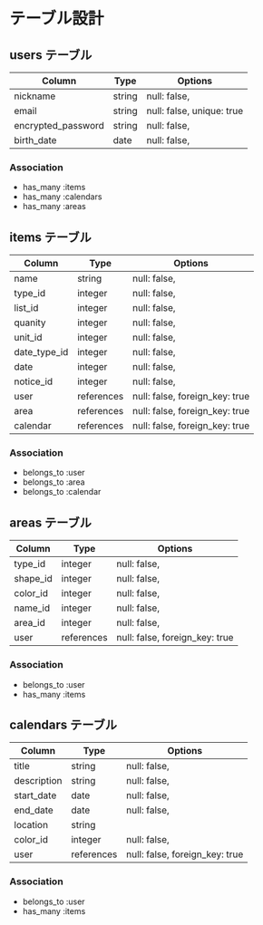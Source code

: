 # テーブル設計

## users テーブル

| Column             | Type   | Options                   |
| ------------------ | ------ | ------------------------- |
| nickname           | string | null: false,              |
| email              | string | null: false, unique: true |
| encrypted_password | string | null: false,              |
| birth_date         | date   | null: false,              |

### Association

- has_many :items
- has_many :calendars
- has_many :areas

## items テーブル

| Column       | Type       | Options                        |
| ------------ | ---------- | ------------------------------ |
| name         | string     | null: false,                   |
| type_id      | integer    | null: false,                   |
| list_id      | integer    | null: false,                   |
| quanity      | integer    | null: false,                   |
| unit_id      | integer    | null: false,                   |
| date_type_id | integer    | null: false,                   |
| date         | integer    | null: false,                   |
| notice_id    | integer    | null: false,                   |
| user         | references | null: false, foreign_key: true |
| area         | references | null: false, foreign_key: true |
| calendar     | references | null: false, foreign_key: true |

### Association

- belongs_to :user
- belongs_to :area
- belongs_to :calendar

## areas テーブル

| Column   | Type       | Options                        |
| -------- | ---------- | ------------------------------ |
| type_id  | integer    | null: false,                   |
| shape_id | integer    | null: false,                   |
| color_id | integer    | null: false,                   |
| name_id  | integer    | null: false,                   |
| area_id  | integer    | null: false,                   |
| user     | references | null: false, foreign_key: true |

### Association

- belongs_to :user
- has_many :items

## calendars テーブル

| Column      | Type       | Options                        |
| ----------- | ---------- | ------------------------------ |
| title       | string     | null: false,                   |
| description | string     | null: false,                   |
| start_date  | date       | null: false,                   |
| end_date    | date       | null: false,                   |
| location    | string     |                                |
| color_id    | integer    | null: false,                   |
| user        | references | null: false, foreign_key: true |

### Association

- belongs_to :user
- has_many :items